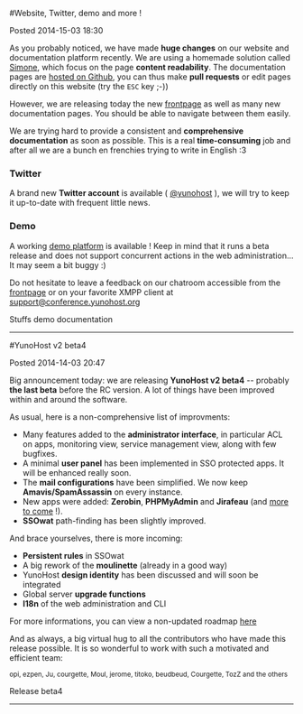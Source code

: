 #Website, Twitter, demo and more !

<span class="badge">Posted 2014-15-03 18:30</span>

As you probably noticed, we have made **huge changes** on our website and documentation platform recently. We are using a homemade solution called [Simone](https://github.com/Kloadut/Simone), which focus on the page **content readability**. The documentation pages are [hosted on Github](https://github.com/YunoHost/doc), you can thus make **pull requests** or edit pages directly on this website (try the `ESC` key ;-))

However, we are releasing today the new [frontpage](/) as well as many new documentation pages. You should be able to navigate between them easily.

We are trying hard to provide a consistent and **comprehensive documentation** as soon as possible. This is a real **time-consuming** job and after all we are a bunch en frenchies trying to write in English :3


### Twitter
A brand new **Twitter account** is available ( [@yunohost](http://twitter.com/yunohost) ), we will try to keep it up-to-date with frequent little news.


### Demo
A working [demo platform](/try) is available ! Keep in mind that it runs a beta release and does not support concurrent actions in the web administration... It may seem a bit buggy :)


Do not hesitate to leave a feedback on our chatroom accessible from the [frontpage](/) or on your favorite XMPP client at [support@conference.yunohost.org](xmpp:support@conference.yunohost.org?join)

<div class="pull-right"><span class="label label-default">Stuffs</span> <span class="label label-success">demo</span> <span class="label label-warning">documentation</span></div>
<div class="clearfix"></div>

<hr>

#YunoHost v2 beta4

<span class="badge">Posted 2014-14-03 20:47</span>

Big announcement today: we are releasing **YunoHost v2 beta4** -- probably **the last beta** before the RC version. A lot of things have been improved within and around the software. 

As usual, here is a non-comprehensive list of improvments:

* Many features added to the **administrator interface**, in particular ACL on apps, monitoring view, service management view, along with few bugfixes.
* A minimal **user panel** has been implemented in SSO protected apps. It will be enhanced really soon.
* The **mail configurations** have been simplified. We now keep **Amavis/SpamAssassin** on every instance.
* New apps were added: **Zerobin**, **PHPMyAdmin** and **Jirafeau** (and [more to come](/apps) !).
* **SSOwat** path-finding has been slightly improved.

And brace yourselves, there is more incoming:

* **Persistent rules** in SSOwat
* A big rework of the **moulinette** (already in a good way)
* YunoHost **design identity** has been discussed and will soon be integrated
* Global server **upgrade functions**
* **I18n** of the web administration and CLI

For more informations, you can view a non-updated roadmap [here](/roadmap)

And as always, a big virtual hug to all the contributors who have made this release possible. It is so wonderful to work with such a motivated and efficient team:
<p class="text-muted"><small>opi, ezpen, Ju, courgette, Moul, jerome, titoko, beudbeud, Courgette, TozZ and the others </small></p>

<div class="pull-right"><span class="label label-default">Release</span> <span class="label label-primary">beta4</span></div>
<div class="clearfix"></div>

<hr>

